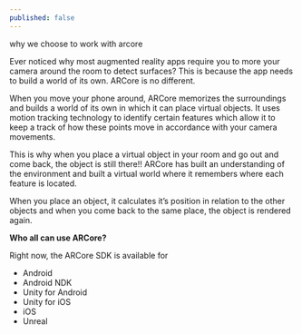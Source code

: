 ```yaml
---
published: false
---
```

why we choose to work with arcore


Ever noticed why most augmented reality apps require you to more your camera around the room to detect surfaces? This is because the app needs to build a world of its own. ARCore is no different.

When you move your phone around, ARCore memorizes the surroundings and builds a world of its own in which it can place virtual objects. It uses motion tracking technology to identify certain features which allow it to keep a track of how these points move in accordance with your camera movements.

This is why when you place a virtual object in your room and go out and come back, the object is still there!! ARCore has built an understanding of the environment and built a virtual world where it remembers where each feature is located.

When you place an object, it calculates it’s position in relation to the other objects and when you come back to the same place, the object is rendered again.


**Who all can use ARCore?**



Right now, the ARCore SDK is available for

- Android
- Android NDK
- Unity for Android
- Unity for iOS
- iOS
- Unreal

